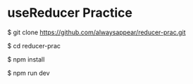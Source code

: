 # useReducer Practice

$ git clone https://github.com/alwaysappear/reducer-prac.git

$ cd reducer-prac

$ npm install

$ npm run dev
